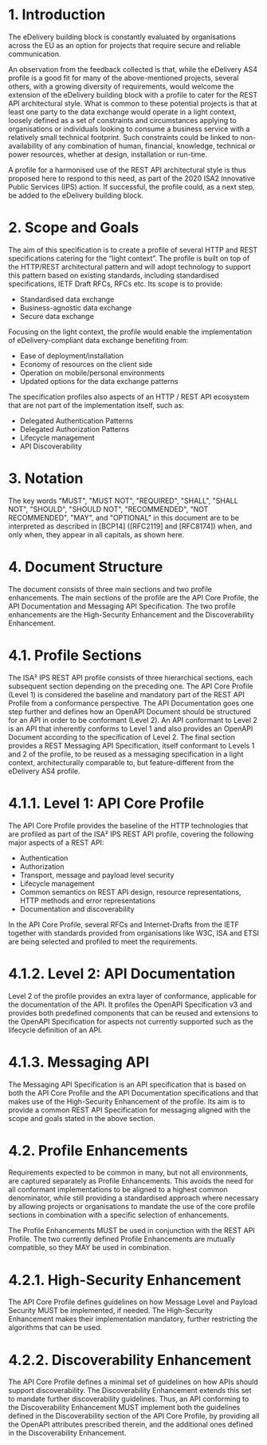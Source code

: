 
# 1. Introduction

The eDelivery building block is constantly evaluated by organisations across the EU as an option for projects that require secure and reliable communication.

An observation from the feedback collected is that, while the eDelivery AS4 profile is a good fit for many of the above-mentioned projects, several others, with a growing diversity of requirements, would welcome the extension of the eDelivery building block with a profile to cater for the REST API architectural style. What is common to these potential projects is that at least one party to the data exchange would operate in a light context, loosely defined as a set of constraints and circumstances applying to organisations or individuals looking to consume a business service with a relatively small technical footprint. Such constraints could be linked to non-availability of any combination of human, financial, knowledge, technical or power resources, whether at design, installation or run-time.

A profile for a harmonised use of the REST API architectural style is thus proposed here to respond to this need, as part of the 2020 ISA2 Innovative Public Services (IPS) action. If successful, the profile could, as a next step, be added to the eDelivery building block.

# 2. Scope and Goals

The aim of this specification is to create a profile of several HTTP and REST specifications catering for the “light context”. The profile is built on top of the HTTP/REST architectural pattern and will adopt technology to support this pattern based on existing standards, including standardised specifications, IETF Draft RFCs, RFCs etc. Its scope is to provide:

 - Standardised data exchange
 - Business-agnostic data exchange
 - Secure data exchange

Focusing on the light context, the profile would enable the implementation of eDelivery-compliant data exchange benefiting from:

 - Ease of deployment/installation
 - Economy of resources on the client side
 - Operation on mobile/personal environments
 - Updated options for the data exchange patterns

The specification profiles also aspects of an HTTP / REST API ecosystem that are not part of the implementation itself, such as:

 - Delegated Authentication Patterns
 - Delegated Authorization Patterns
 - Lifecycle management
 - API Discoverability

# 3. Notation

The key words "MUST", "MUST NOT", "REQUIRED", "SHALL", "SHALL NOT", "SHOULD", "SHOULD NOT", "RECOMMENDED", "NOT RECOMMENDED", "MAY", and "OPTIONAL" in this document are to be interpreted as described in [BCP14] ([RFC2119] and [RFC8174]) when, and only when, they appear in all capitals, as shown here.

# 4. Document Structure

The document consists of three main sections and two profile enhancements. The main sections of the profile are the API Core Profile, the API Documentation and Messaging API Specification. The two profile enhancements are the High-Security Enhancement and the Discoverability Enhancement.


# 4.1. Profile Sections

The ISA² IPS REST API profile consists of three hierarchical sections, each subsequent section depending on the preceding one. The API Core Profile (Level 1) is considered the baseline and mandatory part of the REST API Profile from a conformance perspective. The API Documentation goes one step further and defines how an OpenAPI Document should be structured for an API in order to be conformant (Level 2). An API conformant to Level 2 is an API that inherently conforms to Level 1 and also provides an OpenAPI Document according to the specification of Level 2. The final section provides a REST Messaging API Specification, itself conformant to Levels 1 and 2 of the profile, to be reused as a messaging specification in a light context, architecturally comparable to, but feature-different from the eDelivery AS4 profile.

# 4.1.1. Level 1: API Core Profile

The API Core Profile provides the baseline of the HTTP technologies that are profiled as part of the ISA² IPS REST API profile, covering the following major aspects of a REST API:

 - Authentication
 - Authorization
 - Transport, message and payload level security
 - Lifecycle management
 - Common semantics on REST API design, resource representations, HTTP methods and error representations
 - Documentation and discoverability

In the API Core Profile, several RFCs and Internet-Drafts from the IETF together with standards provided from organisations like W3C, ISA and ETSI are being selected and profiled to meet the requirements.

# 4.1.2. Level 2: API Documentation

Level 2 of the profile provides an extra layer of conformance, applicable for the documentation of the API. It profiles the OpenAPI Specification v3 and provides both predefined components that can be reused and extensions to the OpenAPI Specification for aspects not currently supported such as the lifecycle definition of an API.

# 4.1.3. Messaging API

The Messaging API Specification is an API specification that is based on both the API Core Profile and the API Documentation specifications and that makes use of the High-Security Enhancement of the profile. Its aim is to provide a common REST API Specification for messaging aligned with the scope and goals stated in the above section.

# 4.2. Profile Enhancements

Requirements expected to be common in many, but not all environments, are captured separately as Profile Enhancements. This avoids the need for all conformant implementations to be aligned to a highest common denominator, while still providing a standardised approach where necessary by allowing projects or organisations to mandate the use of the core profile sections in combination with a specific selection of enhancements.

The Profile Enhancements MUST be used in conjunction with the REST API Profile. The two currently defined Profile Enhancements are mutually compatible, so they MAY be used in combination.

# 4.2.1. High-Security Enhancement

The API Core Profile defines guidelines on how Message Level and Payload Security MUST be implemented, if needed. The High-Security Enhancement makes their implementation mandatory, further restricting the algorithms that can be used.
# 4.2.2. Discoverability Enhancement

The API Core Profile defines a minimal set of guidelines on how APIs should support discoverability. The Discoverability Enhancement extends this set to mandate further discoverability guidelines. Thus, an API conforming to the Discoverability Enhancement MUST implement both the guidelines defined in the Discoverability section of the API Core Profile, by providing all the OpenAPI attributes prescribed therein, and the additional ones defined in the Discoverability Enhancement.
